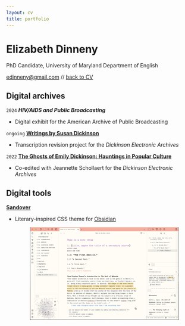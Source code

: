 ```yaml
---
layout: cv
title: portfolio
---
```

# Elizabeth Dinneny
PhD Candidate, University of Maryland Department of English


<div id="webaddress">
<a href="mailto:edinneny@gmail.com">edinneny@gmail.com</a> // <a href="eliz-abeth.github.io">back to CV</a>

</div>


## Digital archives
`2024`
__*HIV/AIDS and Public Broadcasting*__
- Digital exhibit for the American Archive of Public Broadcasting

`ongoing` 
<a href="https://www.emilydickinson.org/writings-by-susan-dickinson">__Writings by Susan Dickinson__</a>
- Transcription revision project for the *Dickinson Electronic Archives*

`2022`
<a href="https://www.emilydickinson.org/ghosts-of-emily-dickinson-hauntings-in-popular-culture">__The Ghosts of Emily Dickinson: Hauntings in Popular Culture__</a>
- Co-edited with Jeannette Schollaert for the *Dickinson Electronic Archives*

## Digital tools
<a href="https://github.com/eliz-abeth/sandover">__Sandover__</a>
- Literary-inspired CSS theme for <a href="https://obsidian.md">Obsidian</a>
  <figure>
  <img src="/_assets/Sandover_screenshot.png" alt="screenshot of Obsidian page using Sandover theme">
  </figure>